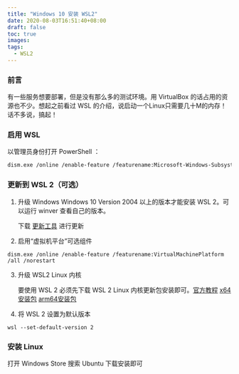 ```yaml
---
title: "Windows 10 安装 WSL2"
date: 2020-08-03T16:51:40+08:00
draft: false
toc: true
images:
tags: 
  - WSL2
---
```


###   前言

有一些服务想要部署，但是没有那么多的测试环境。用 VirtualBox 的话占用的资源也不少。想起之前看过 WSL 的介绍，说启动一个Linux只需要几十M的内存！话不多说，搞起！

###   启用 WSL

以管理员身份打开 PowerShell ：

```bash
dism.exe /online /enable-feature /featurename:Microsoft-Windows-Subsystem-Linux /all /norestart
```

###  更新到 WSL 2（可选）

1. 升级 Windows
Windows 10  Version 2004 以上的版本才能安装 WSL 2。可以运行 winver 查看自己的版本。

	下载 [更新工具](https://go.microsoft.com/fwlink/?LinkId=691209) 进行更新

2. 启用“虚拟机平台”可选组件
```
dism.exe /online /enable-feature /featurename:VirtualMachinePlatform /all /norestart
```
3. 升级 WSL2 Linux 内核

   要使用 WSL 2 必须先下载 WSL 2 Linux 内核更新包安装即可。[官方教程](https://docs.microsoft.com/zh-cn/windows/wsl/wsl2-kernel)   [ x64安装包](https://wslstorestorage.blob.core.windows.net/wslblob/wsl_update_x64.msi)  [arm64安装包](https://wslstorestorage.blob.core.windows.net/wslblob/wsl_update_arm64.msi) 

4. 将 WSL 2 设置为默认版本

```
wsl --set-default-version 2	
```
### 安装 Linux
打开 Windows Store 搜索 Ubuntu 下载安装即可